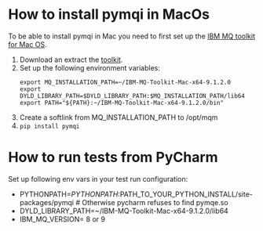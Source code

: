 How to install pymqi in MacOs
=============================
To be able to install pymqi in Mac you need to first set up the [IBM MQ toolkit for Mac OS][1].

1. Download an extract the [toolkit][2].
2. Set up the following environment variables:
    ```
    export MQ_INSTALLATION_PATH=~/IBM-MQ-Toolkit-Mac-x64-9.1.2.0
    export DYLD_LIBRARY_PATH=$DYLD_LIBRARY_PATH:$MQ_INSTALLATION_PATH/lib64
    export PATH="${PATH}:~/IBM-MQ-Toolkit-Mac-x64-9.1.2.0/bin"
    ```
3. Create a softlink from MQ_INSTALLATION_PATH to /opt/mqm
4. `pip install pymqi`


How to run tests from PyCharm
=============================
Set up following env vars in your test run configuration:

* PYTHONPATH=$PYTHONPATH:$PATH_TO_YOUR_PYTHON_INSTALL/site-packages/pymqi  # Otherwise pycharm refuses to find pymqe.so
* DYLD_LIBRARY_PATH=~/IBM-MQ-Toolkit-Mac-x64-9.1.2.0/lib64
* IBM_MQ_VERSION= 8 or 9


[1]: https://developer.ibm.com/messaging/2019/02/05/ibm-mq-macos-toolkit-for-developers/
[2]: https://public.dhe.ibm.com/ibmdl/export/pub/software/websphere/messaging/mqdev/mactoolkit/